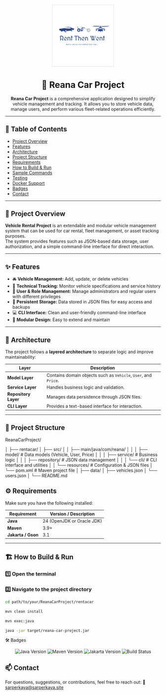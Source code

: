 <div align="center">
  <img src="RentThenWent.png" alt="Reana Logo" width="200" />

  <h1>🚗 Reana Car Project</h1>

  <p style="max-width:650px; margin:auto; text-align:center;">
    <strong>Reana Car Project</strong> is a comprehensive application designed to simplify vehicle management and tracking.  
    It allows you to store vehicle data, manage users, and perform various fleet-related operations efficiently.
  </p>
</div>

---

## 📘 Table of Contents
- [Project Overview](#project-overview)
- [Features](#features)
- [Architecture](#architecture)
- [Project Structure](#project-structure)
- [Requirements](#requirements)
- [How to Build & Run](#how-to-build--run)
- [Sample Commands](#sample-commands)
- [Testing](#testing)
- [Docker Support](#docker-support)
- [Badges](#badges)
- [Contact](#contact)

---

## 🧩 Project Overview
**Vehicle Rental Project** is an extendable and modular vehicle management system that can be used for car rental, fleet management, or asset tracking purposes.  
The system provides features such as JSON-based data storage, user authorization, and a simple command-line interface for direct interaction.

---

## ✨ Features
- 🚘 **Vehicle Management:** Add, update, or delete vehicles  
- 🔧 **Technical Tracking:** Monitor vehicle specifications and service history  
- 👥 **User & Role Management:** Manage administrators and regular users with different privileges  
- 💾 **Persistent Storage:** Data stored in JSON files for easy access and backups  
- 💻 **CLI Interface:** Clean and user-friendly command-line interface  
- 🧱 **Modular Design:** Easy to extend and maintain  

---

## 🧱 Architecture
The project follows a **layered architecture** to separate logic and improve maintainability:

| Layer | Description |
|-------|--------------|
| **Model Layer** | Contains domain objects such as `Vehicle`, `User`, and `Price`. |
| **Service Layer** | Handles business logic and validation. |
| **Repository Layer** | Manages data persistence through JSON files. |
| **CLI Layer** | Provides a text-based interface for interaction. |

---

## 📂 Project Structure
ReanaCarProject/

│
├── rentacar/
│ ├── src/
│ │ ├── main/java/com/reana/
│ │ │ ├── model/ # Data models (Vehicle, User, Price)
│ │ │ ├── service/ # Business logic
│ │ │ ├── repository/ # JSON data management
│ │ │ └── cli/ # CLI interface and utilities
│ │ └── resources/ # Configuration & JSON files
│ └── pom.xml # Maven project file
│
├── data/
│ ├── vehicles.json
│ └── users.json
│
└── README.md

## ⚙️ Requirements
Make sure you have the following installed:

| Requirement | Version / Description |
|--------------|-----------------------|
| **Java** | 24 (OpenJDK or Oracle JDK) |
| **Maven** | 3.9+ |
| **Jakarta / Gson** | 3.1 |

---

## 🏗️ How to Build & Run

### 1️⃣ Open the terminal
### 2️⃣ Navigate to the project directory
```bash
cd path/to/your/ReanaCarProject/rentacar
```
```bash
mvn clean install
```

```bash
mvn exec:java
```

```bash
java -jar target/reana-car-project.jar
```
🛠️ Badges
<p align="center"> <img src="https://img.shields.io/badge/java-24.0.1-blue?logo=java&logoColor=white" alt="Java Version" /> <img src="https://img.shields.io/badge/maven-3.9+-orange?logo=apache-maven&logoColor=white" alt="Maven Version" /> <img src="https://img.shields.io/badge/jakarta-3.1-green?logo=jakartaee&logoColor=white" alt="Jakarta Version" /> <img src="https://img.shields.io/badge/build-passing-brightgreen?logo=githubactions&logoColor=white" alt="Build Status" /> </p>

## 📫 Contact

For questions, suggestions, or contributions, feel free to reach out:
📧 sarperkaya@sarperkaya.site
